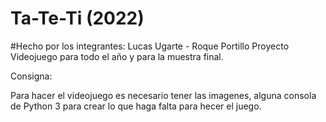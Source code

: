 # Ta-Te-Ti (2022)
#Hecho por los integrantes: Lucas Ugarte - Roque Portillo
Proyecto Videojuego para todo el año y para la muestra final.

Consigna:

Para hacer el videojuego es necesario tener las imagenes, alguna consola de Python 3 para crear lo que haga falta para hecer el juego.
